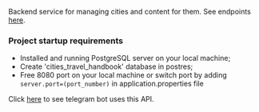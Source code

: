 
Backend service for managing cities and content for them. See endpoints [here](https://github.com/Uladzislaw/travel-handbook/tree/master/src/main/java/com/uladzislau/travel_handbook/controller).


### Project startup requirements
- Installed and running PostgreSQL server on your local machine;
- Create 'cities_travel_handbook' database in postres;
- Free 8080 port on your local machine or switch port by adding `server.port=(port_number)` in application.properties file

Click [here](https://github.com/Uladzislaw/travel-handbook) to see telegram bot uses this API.
